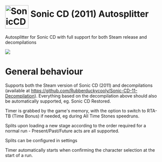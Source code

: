 <h1> <img src="https://raw.githubusercontent.com/SonicSpeedrunning/LiveSplit.SonicCD2011_wasm/main/sonic_icon.svg" alt="SonicCD" height="75" align="middle" /> Sonic CD (2011) Autosplitter</h1>

Autosplitter for Sonic CD with full support for both Steam release and decompilations

<img src="https://raw.githubusercontent.com/SonicSpeedrunning/LiveSplit.SonicCD2011_wasm/main/settings.png">

# General behaviour

Supports both the Steam version of Sonic CD (2011) and decompilations (available at https://github.com/Rubberduckycooly/Sonic-CD-11-Decompilation).
Everything based on the decompilation above should also be automatically supported, eg. Sonic CD Restored.

Timer is grabbed by the game's memory, with the option to switch to RTA-TB (Time Bonus) if needed, eg during All Time Stones speedruns.

Splits upon loading a new stage according to the order required for a normal run - Present/Past/Future acts are all supported.

Splits can be configured in settings

Timer automatically starts when confirming the character selection at the start of a run.